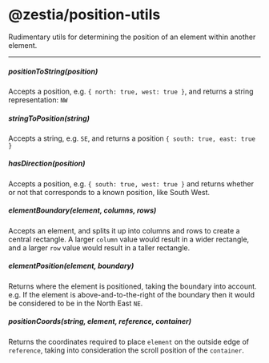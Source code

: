 # @zestia/position-utils

Rudimentary utils for determining the position of an element within another element.

<hr>

##### positionToString(position)

Accepts a position, e.g. `{ north: true, west: true }`, and returns a string representation: `NW`

##### stringToPosition(string)

Accepts a string, e.g. `SE`, and returns a position `{ south: true, east: true }`

##### hasDirection(position)

Accepts a position, e.g. `{ south: true, west: true }` and returns whether or not that corresponds to a known position, like South West.

##### elementBoundary(element, columns, rows)

Accepts an element, and splits it up into columns and rows to create a central rectangle. A larger `column` value would result in a wider rectangle, and a larger `row` value would result in a taller rectangle.

##### elementPosition(element, boundary)

Returns where the element is positioned, taking the boundary into account. e.g. If the element is above-and-to-the-right of the boundary then it would be considered to be in the North East `NE`.

##### positionCoords(string, element, reference, container)

Returns the coordinates required to place `element` on the outside edge of `reference`, taking into consideration the scroll position of the `container`.

